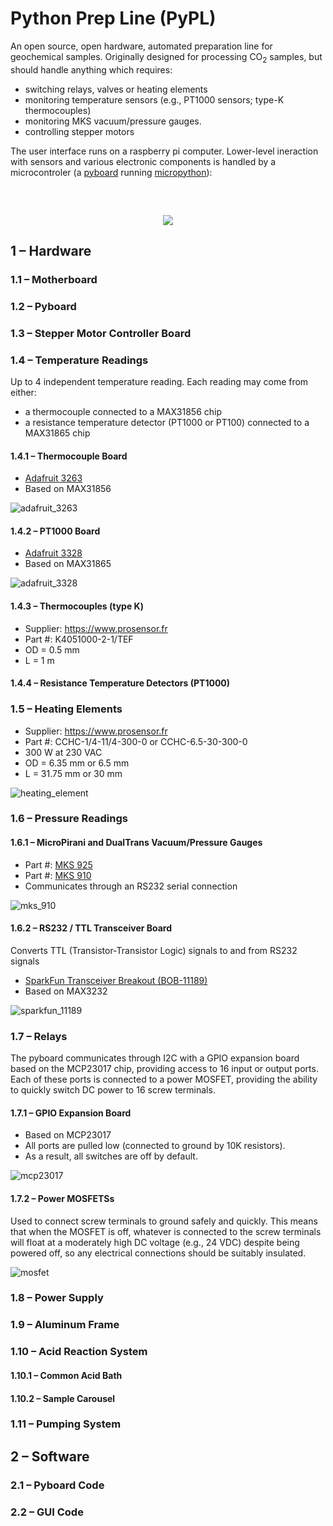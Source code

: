# Python Prep Line (PyPL)

An open source, open hardware, automated preparation line for geochemical samples. Originally designed for processing CO<sub>2</sub> samples, but should handle anything which requires:

* switching relays, valves or heating elements
* monitoring temperature sensors (e.g., PT1000 sensors; type-K thermocouples)
* monitoring MKS vacuum/pressure gauges.
* controlling stepper motors

The user interface runs on a raspberry pi computer. Lower-level ineraction with sensors and various electronic components is handled by a microcontroler (a [pyboard](https://docs.micropython.org/en/latest/pyboard/quickref.html) running [micropython](https://docs.micropython.org/en/latest/index.html)):

<div align="center">
<img style="margin-top: 6ex" src="pictures/pypl_schematic.png">
</div>

## 1 – Hardware
### 1.1 – Motherboard
### 1.2 – Pyboard
### 1.3 – Stepper Motor Controller Board
### 1.4 – Temperature Readings

Up to 4 independent temperature reading. Each reading may come from either:

* a thermocouple connected to a MAX31856 chip
* a resistance temperature detector (PT1000 or PT100) connected to a MAX31865 chip

#### 1.4.1 – Thermocouple Board

* [Adafruit 3263](https://www.adafruit.com/product/3263)
* Based on MAX31856

![adafruit_3263](pictures/adafruit_3263.png)

#### 1.4.2 – PT1000 Board

* [Adafruit 3328](https://www.adafruit.com/product/3328)
* Based on MAX31865

![adafruit_3328](pictures/adafruit_3328.png)

#### 1.4.3 – Thermocouples (type K)

* Supplier: https://www.prosensor.fr
* Part #: K4051000-2-1/TEF
* OD = 0.5 mm
* L = 1 m

#### 1.4.4 – Resistance Temperature Detectors  (PT1000)

### 1.5 – Heating Elements
* Supplier: https://www.prosensor.fr
* Part #: CCHC-1/4-11/4-300-0 or CCHC-6.5-30-300-0
* 300 W at 230 VAC
* OD = 6.35 mm or 6.5 mm
* L = 31.75 mm or 30 mm

![heating_element](pictures/heating_element.png)

### 1.6 – Pressure Readings

#### 1.6.1 – MicroPirani and DualTrans Vacuum/Pressure Gauges

* Part #: [MKS 925](https://www.mksinst.com/f/925-micro-pirani-vacuum-transducer)
* Part #: [MKS 910](https://www.mksinst.com/f/910-micro-pirani-vacuum-transducer)
* Communicates through an RS232 serial connection

![mks_910](pictures/mks_910.png)

#### 1.6.2 – RS232 / TTL Transceiver Board

Converts TTL (Transistor-Transistor Logic) signals to and from RS232 signals

* [SparkFun Transceiver Breakout (BOB-11189)](https://www.sparkfun.com/products/11189)
* Based on MAX3232

![sparkfun_11189](pictures/sparkfun_11189.png)

### 1.7 – Relays

The pyboard communicates through I2C with a GPIO expansion board based on the MCP23017 chip, providing access to 16 input or output ports. Each of these ports is connected to a power MOSFET, providing the ability to quickly switch DC power to 16 screw terminals.

#### 1.7.1 – GPIO Expansion Board

* Based on MCP23017
* All ports are pulled low (connected to ground by 10K resistors).
* As a result, all switches are off by default.

![mcp23017](pictures/mcp23017.png)

#### 1.7.2 – Power MOSFETSs

Used to connect screw terminals to ground safely and quickly. This means that when the MOSFET is off, whatever is connected to the screw terminals will float at a moderately high DC voltage (e.g., 24 VDC) despite being powered off, so any electrical connections should be suitably insulated.

![mosfet](pictures/mosfet.png)


### 1.8 – Power Supply
### 1.9 – Aluminum Frame
### 1.10 – Acid Reaction System
#### 1.10.1 – Common Acid Bath
#### 1.10.2 – Sample Carousel
### 1.11 – Pumping System
## 2 – Software
### 2.1 – Pyboard Code
### 2.2 – GUI Code